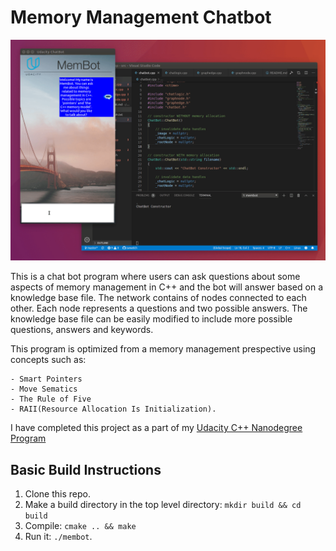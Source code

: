 # Memory Management Chatbot

<img src="images/chatbot_demo.gif"/>

This is a chat bot program where users can ask questions about some aspects of memory management in C++ and the bot will answer based on a knowledge base file. The network contains of nodes connected to each other. Each node represents a questions and two possible answers. The knowledge base file can be easily modified to include more possible questions, answers and keywords.

This program is optimized from a memory management prespective using concepts such as:

```
- Smart Pointers
- Move Sematics
- The Rule of Five
- RAII(Resource Allocation Is Initialization).
```

I have completed this project as a part of my [Udacity C++ Nanodegree Program](https://www.udacity.com/course/c-plus-plus-nanodegree--nd213)

## Basic Build Instructions

1. Clone this repo.
2. Make a build directory in the top level directory: `mkdir build && cd build`
3. Compile: `cmake .. && make`
4. Run it: `./membot`.
